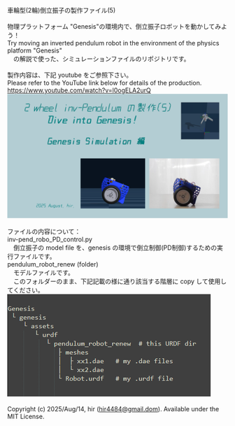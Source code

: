 車輪型(2輪)倒立振子の製作ファイル(5)<br>
<br>
物理プラットフォーム "Genesis"の環境内で、倒立振子ロボットを動かしてみよう！<br>
Try moving an inverted pendulum robot in the environment of the physics platform "Genesis"<br>
　の解説で使った、シミュレーションファイルのリポジトリです。<br>
<br>
製作内容は、下記 youtube をご参照下さい。<br>
Please refer to the YouTube link below for details of the production.<br>
https://www.youtube.com/watch?v=l0ogELA2urQ<br>
<img src="./sample_pic1.png" width="600"><br>
<br>
ファイルの内容について：<br>
inv-pend_robo_PD_control.py<br>
　倒立振子の model file を、genesis の環境で倒立制御(PD制御)するための実行ファイルです。<br>
pendulum_robot_renew (folder)<br>
　モデルファイルです。<br>
　このフォルダーのまま、下記記載の様に通り該当する階層に copy して使用してください。<br>
![sample_pic2.png](./sample_pic2.png)<br>
<br>
Copyright (c) 2025/Aug/14, hir (hir4484@gmail.dom). Available under the MIT License.
